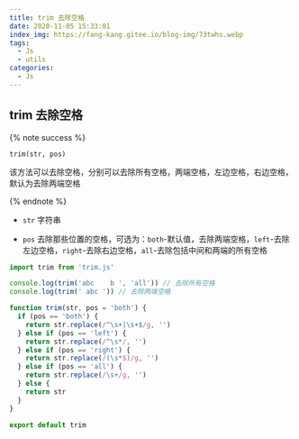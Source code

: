 ```yaml
---
title: trim 去除空格
date: 2020-11-05 15:33:01
index_img: https://fang-kang.gitee.io/blog-img/73twhs.webp
tags:
  - Js
  - utils
categories:
  - Js
---
```


## trim 去除空格

{% note success %}

`trim(str, pos)`

该方法可以去除空格，分别可以去除所有空格，两端空格，左边空格，右边空格，默认为去除两端空格

{% endnote %}

- `str` <String> 字符串

- `pos` <String> 去除那些位置的空格，可选为：`both`-默认值，去除两端空格，`left`-去除左边空格，`right`-去除右边空格，`all`-去除包括中间和两端的所有空格

<!-- more -->

```javascript
import trim from 'trim.js'

console.log(trim('abc    b ', 'all')) // 去除所有空格
console.log(trim(' abc ')) // 去除两端空格
```

```javascript
function trim(str, pos = 'both') {
  if (pos == 'both') {
    return str.replace(/^\s+|\s+$/g, '')
  } else if (pos == 'left') {
    return str.replace(/^\s*/, '')
  } else if (pos == 'right') {
    return str.replace(/(\s*$)/g, '')
  } else if (pos == 'all') {
    return str.replace(/\s+/g, '')
  } else {
    return str
  }
}

export default trim
```
